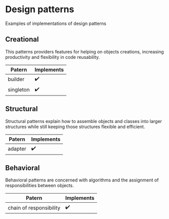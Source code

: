 # Design patterns

Examples of implementations of design patterns

## Creational

This patterns providers features for helping on objects creations, increasing productivity and flexibility in code reusability.

| Patern                  | Implements |
| ----------------------- | ---------- |
| builder                 |      ✔️     |
| singleton               |      ✔️     |

## Structural

Structural patterns explain how to assemble objects and classes into larger structures while still keeping those structures flexible and efficient.

| Patern                  | Implements |
| ----------------------- | ---------- |
| adapter                 |      ✔️     |


## Behavioral

Behavioral patterns are concerned with algorithms and the assignment of responsibilities between objects.

| Patern                  | Implements |
| ----------------------- | ---------- |
| chain of responsibility |      ✔️     |